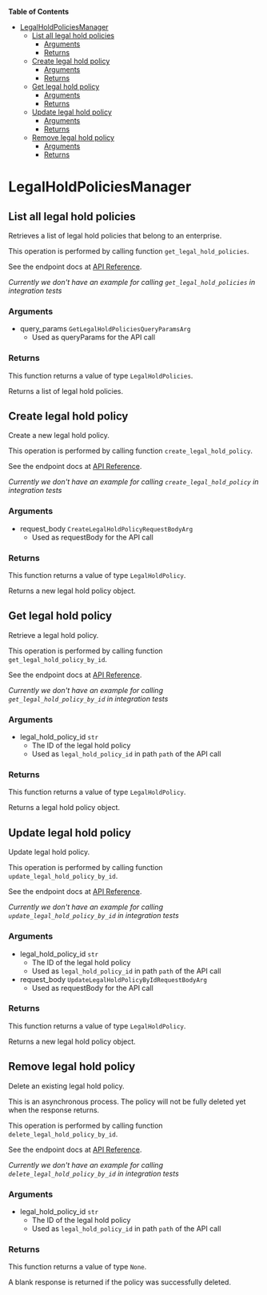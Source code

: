 <!-- START doctoc generated TOC please keep comment here to allow auto update -->
<!-- DON'T EDIT THIS SECTION, INSTEAD RE-RUN doctoc TO UPDATE -->
**Table of Contents**

- [LegalHoldPoliciesManager](#legalholdpoliciesmanager)
  - [List all legal hold policies](#list-all-legal-hold-policies)
    - [Arguments](#arguments)
    - [Returns](#returns)
  - [Create legal hold policy](#create-legal-hold-policy)
    - [Arguments](#arguments-1)
    - [Returns](#returns-1)
  - [Get legal hold policy](#get-legal-hold-policy)
    - [Arguments](#arguments-2)
    - [Returns](#returns-2)
  - [Update legal hold policy](#update-legal-hold-policy)
    - [Arguments](#arguments-3)
    - [Returns](#returns-3)
  - [Remove legal hold policy](#remove-legal-hold-policy)
    - [Arguments](#arguments-4)
    - [Returns](#returns-4)

<!-- END doctoc generated TOC please keep comment here to allow auto update -->

# LegalHoldPoliciesManager

## List all legal hold policies

Retrieves a list of legal hold policies that belong to
an enterprise.

This operation is performed by calling function `get_legal_hold_policies`.

See the endpoint docs at
[API Reference](https://developer.box.com/reference/get-legal-hold-policies/).

*Currently we don't have an example for calling `get_legal_hold_policies` in integration tests*

### Arguments

- query_params `GetLegalHoldPoliciesQueryParamsArg`
  - Used as queryParams for the API call


### Returns

This function returns a value of type `LegalHoldPolicies`.

Returns a list of legal hold policies.


## Create legal hold policy

Create a new legal hold policy.

This operation is performed by calling function `create_legal_hold_policy`.

See the endpoint docs at
[API Reference](https://developer.box.com/reference/post-legal-hold-policies/).

*Currently we don't have an example for calling `create_legal_hold_policy` in integration tests*

### Arguments

- request_body `CreateLegalHoldPolicyRequestBodyArg`
  - Used as requestBody for the API call


### Returns

This function returns a value of type `LegalHoldPolicy`.

Returns a new legal hold policy object.


## Get legal hold policy

Retrieve a legal hold policy.

This operation is performed by calling function `get_legal_hold_policy_by_id`.

See the endpoint docs at
[API Reference](https://developer.box.com/reference/get-legal-hold-policies-id/).

*Currently we don't have an example for calling `get_legal_hold_policy_by_id` in integration tests*

### Arguments

- legal_hold_policy_id `str`
  - The ID of the legal hold policy
  - Used as `legal_hold_policy_id` in path `path` of the API call


### Returns

This function returns a value of type `LegalHoldPolicy`.

Returns a legal hold policy object.


## Update legal hold policy

Update legal hold policy.

This operation is performed by calling function `update_legal_hold_policy_by_id`.

See the endpoint docs at
[API Reference](https://developer.box.com/reference/put-legal-hold-policies-id/).

*Currently we don't have an example for calling `update_legal_hold_policy_by_id` in integration tests*

### Arguments

- legal_hold_policy_id `str`
  - The ID of the legal hold policy
  - Used as `legal_hold_policy_id` in path `path` of the API call
- request_body `UpdateLegalHoldPolicyByIdRequestBodyArg`
  - Used as requestBody for the API call


### Returns

This function returns a value of type `LegalHoldPolicy`.

Returns a new legal hold policy object.


## Remove legal hold policy

Delete an existing legal hold policy.

This is an asynchronous process. The policy will not be
fully deleted yet when the response returns.

This operation is performed by calling function `delete_legal_hold_policy_by_id`.

See the endpoint docs at
[API Reference](https://developer.box.com/reference/delete-legal-hold-policies-id/).

*Currently we don't have an example for calling `delete_legal_hold_policy_by_id` in integration tests*

### Arguments

- legal_hold_policy_id `str`
  - The ID of the legal hold policy
  - Used as `legal_hold_policy_id` in path `path` of the API call


### Returns

This function returns a value of type `None`.

A blank response is returned if the policy was
successfully deleted.


